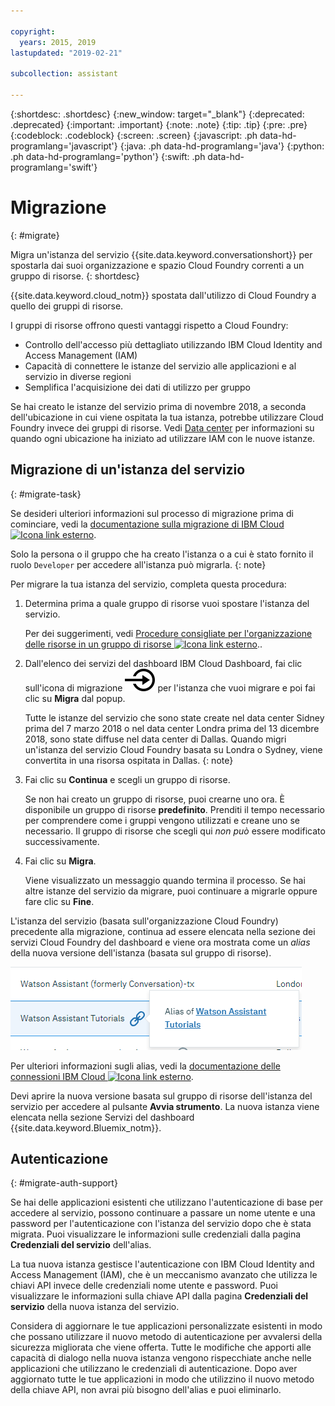 ```yaml
---

copyright:
  years: 2015, 2019
lastupdated: "2019-02-21"

subcollection: assistant

---
```


{:shortdesc: .shortdesc}
{:new_window: target="_blank"}
{:deprecated: .deprecated}
{:important: .important}
{:note: .note}
{:tip: .tip}
{:pre: .pre}
{:codeblock: .codeblock}
{:screen: .screen}
{:javascript: .ph data-hd-programlang='javascript'}
{:java: .ph data-hd-programlang='java'}
{:python: .ph data-hd-programlang='python'}
{:swift: .ph data-hd-programlang='swift'}

# Migrazione
{: #migrate}

Migra un'istanza del servizio {{site.data.keyword.conversationshort}} per spostarla dai suoi organizzazione e spazio Cloud Foundry correnti a un gruppo di risorse.
{: shortdesc}

{{site.data.keyword.cloud_notm}} spostata dall'utilizzo di Cloud Foundry a quello dei gruppi di risorse.

I gruppi di risorse offrono questi vantaggi rispetto a Cloud Foundry:

- Controllo dell'accesso più dettagliato utilizzando IBM Cloud Identity and Access Management (IAM)
- Capacità di connettere le istanze del servizio alle applicazioni e al servizio in diverse regioni
- Semplifica l'acquisizione dei dati di utilizzo per gruppo

Se hai creato le istanze del servizio prima di novembre 2018, a seconda dell'ubicazione in cui viene ospitata la tua istanza, potrebbe utilizzare Cloud Foundry invece dei gruppi di risorse. Vedi [Data center](/docs/services/assistant?topic=assistant-services-information#services-information-regions) per informazioni su quando ogni ubicazione ha iniziato ad utilizzare IAM con le nuove istanze.

## Migrazione di un'istanza del servizio
{: #migrate-task}

Se desideri ulteriori informazioni sul processo di migrazione prima di cominciare, vedi la [documentazione sulla migrazione di IBM Cloud ![Icona link esterno](../../icons/launch-glyph.svg "Icona link esterno")](/docs/resources?topic=resources-migrate).

Solo la persona o il gruppo che ha creato l'istanza o a cui è stato fornito il ruolo `Developer` per accedere all'istanza può migrarla.
{: note}

Per migrare la tua istanza del servizio, completa questa procedura:

1.  Determina prima a quale gruppo di risorse vuoi spostare l'istanza del servizio.

    Per dei suggerimenti, vedi [Procedure consigliate per l'organizzazione delle risorse in un gruppo di risorse ![Icona link esterno](../../icons/launch-glyph.svg "Icona link esterno")](/docs/resources?topic=resources-bp_resourcegroups)..

1.  Dall'elenco dei servizi del dashboard IBM Cloud Dashboard, fai clic sull'icona di migrazione ![Migra](images/migrate.svg) per l'istanza che vuoi migrare e poi fai clic su **Migra** dal popup.

    Tutte le istanze del servizio che sono state create nel data center Sidney prima del 7 marzo 2018 o nel data center Londra prima del 13 dicembre 2018, sono state diffuse nel data center di Dallas. Quando migri un'istanza del servizio Cloud Foundry basata su Londra o Sydney, viene convertita in una risorsa ospitata in Dallas.
    {: note}

1.  Fai clic su **Continua** e scegli un gruppo di risorse.

    Se non hai creato un gruppo di risorse, puoi crearne uno ora. È disponibile un gruppo di risorse **predefinito**. Prenditi il tempo necessario per comprendere come i gruppi vengono utilizzati e creane uno se necessario. Il gruppo di risorse che scegli qui *non può* essere modificato successivamente.

1.  Fai clic su **Migra**.

    Viene visualizzato un messaggio quando termina il processo. Se hai altre istanze del servizio da migrare, puoi continuare a migrarle oppure fare clic su **Fine**.

L'istanza del servizio (basata sull'organizzazione Cloud Foundry) precedente alla migrazione, continua ad essere elencata nella sezione dei servizi Cloud Foundry del dashboard e viene ora mostrata come un *alias* della nuova versione dell'istanza (basata sul gruppo di risorse).

![Mostra l'istanza del servizio corrente ora come un alias di un'istanza basata sulle risorse](images/alias.png)

Per ulteriori informazioni sugli alias, vedi la [documentazione delle connessioni IBM Cloud ![Icona link esterno](../../icons/launch-glyph.svg "Icona link esterno")](https://cloud.ibm.com/docs/resources/connecting_apps#what_is_alias).

Devi aprire la nuova versione basata sul gruppo di risorse dell'istanza del servizio per accedere al pulsante **Avvia strumento**. La nuova istanza viene elencata nella sezione Servizi del dashboard {{site.data.keyword.Bluemix_notm}}.

## Autenticazione
{: #migrate-auth-support}

Se hai delle applicazioni esistenti che utilizzano l'autenticazione di base per accedere al servizio, possono continuare a passare un nome utente e una password per l'autenticazione con l'istanza del servizio dopo che è stata migrata. Puoi visualizzare le informazioni sulle credenziali dalla pagina **Credenziali del servizio** dell'alias.

La tua nuova istanza gestisce l'autenticazione con IBM Cloud Identity and Access Management (IAM), che è un meccanismo avanzato che utilizza le chiavi API invece delle credenziali nome utente e password. Puoi visualizzare le informazioni sulla chiave API dalla pagina **Credenziali del servizio** della nuova istanza del servizio.

Considera di aggiornare le tue applicazioni personalizzate esistenti in modo che possano utilizzare il nuovo metodo di autenticazione per avvalersi della sicurezza migliorata che viene offerta. Tutte le modifiche che apporti alle capacità di dialogo nella nuova istanza vengono rispecchiate anche nelle applicazioni che utilizzano le credenziali di autenticazione. Dopo aver aggiornato tutte le tue applicazioni in modo che utilizzino il nuovo metodo della chiave API, non avrai più bisogno dell'alias e puoi eliminarlo.
